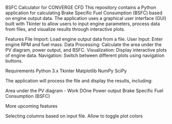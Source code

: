 BSFC Calculator for CONVERGE CFD
This repository contains a Python application for calculating Brake Specific Fuel Consumption (BSFC) based on engine output data. The application uses a graphical user interface (GUI) built with Tkinter to allow users to input engine parameters, process data from files, and visualize results through interactive plots.

Features
File Import: Load engine output data from a file.
User Input: Enter engine RPM and fuel mass.
Data Processing: Calculate the area under the PV diagram, power output, and BSFC.
Visualization: Display interactive plots of engine data.
Navigation: Switch between different plots using navigation buttons.

Requirements
Python 3.x
Tkinter
Matplotlib
NumPy
SciPy


The application will process the file and display the results, including:

Area under the PV diagram - Work DOne
Power output
Brake Specific Fuel Consumption (BSFC)

More upcoming features 

Selecting columns based on input file.
Allow to toggle plot colors

